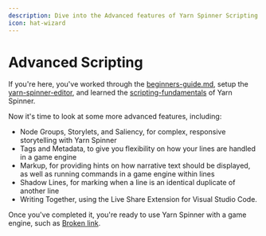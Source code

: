 ```yaml
---
description: Dive into the Advanced features of Yarn Spinner Scripting.
icon: hat-wizard
---
```


# Advanced Scripting

If you're here, you've worked through the [beginners-guide.md](../../beginners-guide.md "mention"), setup the [yarn-spinner-editor](../yarn-spinner-editor/ "mention"), and learned the [scripting-fundamentals](../scripting-fundamentals/ "mention") of Yarn Spinner.

Now it's time to look at some more advanced features, including:

* Node Groups, Storylets, and Saliency, for complex, responsive storytelling with Yarn Spinner
* Tags and Metadata, to give you flexibility on how your lines are handled in a game engine
* Markup, for providing hints on how narrative text should be displayed, as well as running commands in a game engine within lines
* Shadow Lines, for marking when a line is an identical duplicate of another line
* Writing Together, using the Live Share Extension for Visual Studio Code.

Once you've completed it, you're ready to use Yarn Spinner with a game engine, such as [Broken link](broken-reference "mention").

